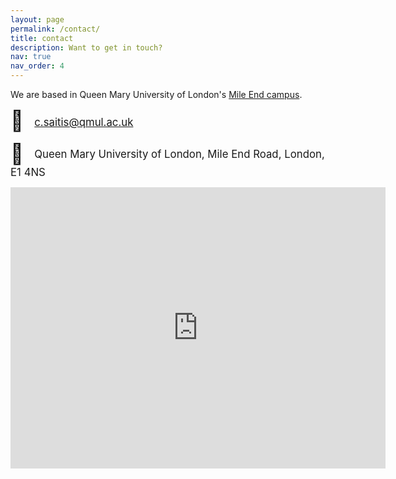 ```yaml
---
layout: page
permalink: /contact/
title: contact
description: Want to get in touch?
nav: true
nav_order: 4
---
```


We are based in Queen Mary University of London's [Mile End campus](https://www.qmul.ac.uk/about/howtofindus/mileend/index.html).

<span style="font-size: xx-large; padding-right: 10pt;">📨</span> <span style="font-size: larger; vertical-align: 16%; height: 100%;">[c.saitis@qmul.ac.uk](mailto:c.saitis@qmul.ac.uk)</span>

<span style="font-size: xx-large; padding-right: 10pt;">📌</span> <span style="font-size: larger; vertical-align: 25%; height: 100%;">Queen Mary University of London, Mile End Road, London, E1 4NS</span>

<div style="text-align: center"><iframe src="https://www.google.com/maps/embed?pb=!1m18!1m12!1m3!1d2482.40849239505!2d-0.04256854808755788!3d51.524067079537886!2m3!1f0!2f0!3f0!3m2!1i1024!2i768!4f13.1!3m3!1m2!1s0x48761d2f4ebb40dd%3A0xc0cca7de33120519!2sQueen+Mary+University+of+London!5e0!3m2!1sen!2suk!4v1539351975334" allowfullscreen="" width="600" height="450" style="border: none"></iframe></div>